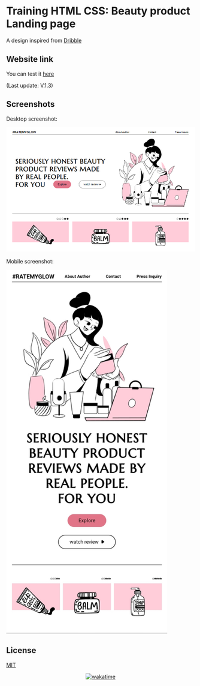 
# Training HTML CSS: Beauty product Landing page
A design inspired from  [Dribble](https://dribbble.com/shots/19425354-Beauty-blog-website-UCG)

## Website link
You can test it [here](https://storied-lokum-d1542c.netlify.app/)

(Last update: V.1.3)

## Screenshots
Desktop screenshot:

![Desktop Screenshot](https://github.com/Fifie38/Training-HTML-CSS__Beauty-product-Landing-page/blob/main/design/desktop.PNG)

Mobile screenshot:


[<img src="https://github.com/Fifie38/Training-HTML-CSS__Beauty-product-Landing-page/blob/main/design/mobile.jpg" width="430"/>](design/mobile.jpg)


## License

[MIT](https://choosealicense.com/licenses/mit/)

<p align="center"> 
    <a href="https://wakatime.com/badge/user/1f115cd8-ef12-414e-bf43-ab9e5ef51a3e/project/939d7bd1-f16a-4bca-b491-3433743c7317"><img src="https://wakatime.com/badge/user/1f115cd8-ef12-414e-bf43-ab9e5ef51a3e/project/939d7bd1-f16a-4bca-b491-3433743c7317.svg" alt="wakatime"></a>
</p>
